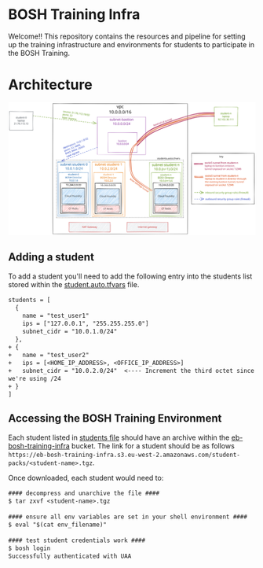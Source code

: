# BOSH Training Infra

Welcome!! This repository contains the resources and pipeline for setting up the training infrastructure and environments for students to participate in the BOSH Training.

# Architecture

![Infra](./bosh-training-infra.svg)

## Adding a student

To add a student you'll need to add the following entry into the students list stored within the [student.auto.tfvars](./students.auto.tfvars) file.

```
students = [
  {
    name = "test_user1"
    ips = ["127.0.0.1", "255.255.255.0"]
    subnet_cidr = "10.0.1.0/24"
  },
+ {
+   name = "test_user2"
+   ips = [<HOME_IP_ADDRESS>, <OFFICE_IP_ADDRESS>]
+   subnet_cidr = "10.0.2.0/24"  <---- Increment the third octet since we're using /24
+ }
]
```

## Accessing the BOSH Training Environment

Each student listed in [students file](./students.auto.tfvars) should have an archive within the [eb-bosh-training-infra](s3://eb-bosh-training-infra/student-packs/) bucket. The link for a student should be as follows `https://eb-bosh-training-infra.s3.eu-west-2.amazonaws.com/student-packs/<student-name>.tgz`.

Once downloaded, each student would need to:

```commandLine
#### decompress and unarchive the file ####
$ tar zxvf <student-name>.tgz

#### ensure all env variables are set in your shell environment ####
$ eval "$(cat env_filename)"

#### test student credentials work ####
$ bosh login
Successfully authenticated with UAA
```